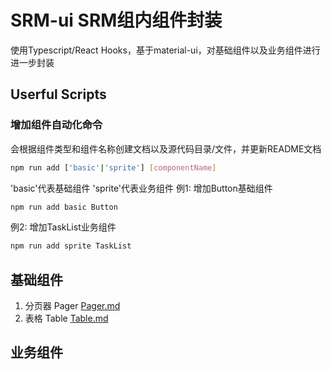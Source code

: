 # SRM-ui SRM组内组件封装

使用Typescript/React Hooks，基于material-ui，对基础组件以及业务组件进行进一步封装

## Userful Scripts

### 增加组件自动化命令
会根据组件类型和组件名称创建文档以及源代码目录/文件，并更新README文档
```bash
npm run add ['basic'|'sprite'] [componentName]
```
'basic'代表基础组件
'sprite'代表业务组件
例1: 增加Button基础组件
```bash
npm run add basic Button
```
例2: 增加TaskList业务组件
```bash
npm run add sprite TaskList
```
## 基础组件

1. 分页器 Pager [Pager.md](./docs/Table)
2. 表格 Table [Table.md](./docs/Table.md)


## 业务组件

